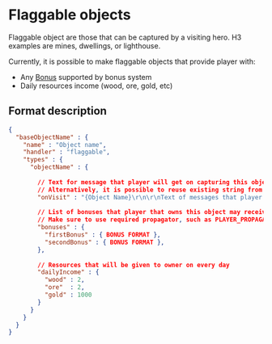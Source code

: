 # Flaggable objects

Flaggable object are those that can be captured by a visiting hero. H3 examples are mines, dwellings, or lighthouse.

Currently, it is possible to make flaggable objects that provide player with:

- Any [Bonus](../Bonus_Format.md) supported by bonus system
- Daily resources income (wood, ore, gold, etc)

## Format description

```json
{
  "baseObjectName" : {
    "name" : "Object name",
    "handler" : "flaggable", 
    "types" : {
      "objectName" : {
        
        // Text for message that player will get on capturing this object with a hero
        // Alternatively, it is possible to reuse existing string from H3 using form '@core.advevent.69'
        "onVisit" : "{Object Name}\r\n\r\nText of messages that player will see on visit.",
        
        // List of bonuses that player that owns this object may receive
        // Make sure to use required propagator, such as PLAYER_PROPAGATOR
        "bonuses" : {
          "firstBonus" : { BONUS FORMAT },
          "secondBonus" : { BONUS FORMAT },
        },
        
        // Resources that will be given to owner on every day
        "dailyIncome" : {
          "wood" : 2,
          "ore"  : 2,
          "gold" : 1000
        }
      }
    }
  }
}
```
